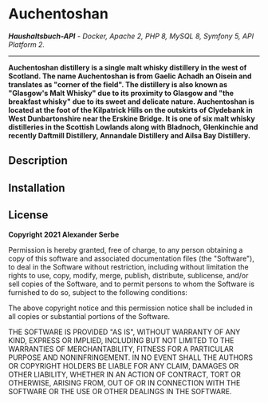 # Auchentoshan

_**Haushaltsbuch-API** - Docker, Apache 2, PHP 8, MySQL 8, Symfony 5, API Platform 2._

---

**Auchentoshan distillery is a single malt whisky distillery in the west of Scotland. The name Auchentoshan is from 
Gaelic Achadh an Oisein and translates as "corner of the field". The distillery is also known as "Glasgow's Malt 
Whisky" due to its proximity to Glasgow and "the breakfast whisky" due to its sweet and delicate nature. Auchentoshan 
is located at the foot of the Kilpatrick Hills on the outskirts of Clydebank in West Dunbartonshire near the Erskine 
Bridge. It is one of six malt whisky distilleries in the Scottish Lowlands along with Bladnoch, Glenkinchie and 
recently Daftmill Distillery, Annandale Distillery and Ailsa Bay Distillery.**

## Description

## Installation

## License

**Copyright 2021 Alexander Serbe**

Permission is hereby granted, free of charge, to any person obtaining a copy of this software and associated
documentation files (the "Software"), to deal in the Software without restriction, including without limitation the
rights to use, copy, modify, merge, publish, distribute, sublicense, and/or sell copies of the Software, and to permit
persons to whom the Software is furnished to do so, subject to the following conditions:

The above copyright notice and this permission notice shall be included in all copies or substantial portions of the
Software.

THE SOFTWARE IS PROVIDED "AS IS", WITHOUT WARRANTY OF ANY KIND, EXPRESS OR IMPLIED, INCLUDING BUT NOT LIMITED TO THE
WARRANTIES OF MERCHANTABILITY, FITNESS FOR A PARTICULAR PURPOSE AND NONINFRINGEMENT. IN NO EVENT SHALL THE AUTHORS OR
COPYRIGHT HOLDERS BE LIABLE FOR ANY CLAIM, DAMAGES OR OTHER LIABILITY, WHETHER IN AN ACTION OF CONTRACT, TORT OR
OTHERWISE, ARISING FROM, OUT OF OR IN CONNECTION WITH THE SOFTWARE OR THE USE OR OTHER DEALINGS IN THE SOFTWARE.
